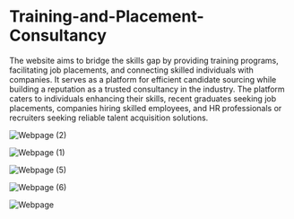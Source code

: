 # Training-and-Placement-Consultancy
The website aims to bridge the skills gap by providing training programs, facilitating job placements, and connecting skilled individuals with companies. It serves as a platform for efficient candidate sourcing while building a reputation as a trusted consultancy in the industry.
The platform caters to individuals enhancing their skills, recent graduates seeking job placements, companies hiring skilled employees, and HR professionals or recruiters seeking reliable talent acquisition solutions.

![Webpage (2)](https://github.com/user-attachments/assets/7882a4c7-5e93-4586-99a7-22a50db88d04)

![Webpage (1)](https://github.com/user-attachments/assets/d87fbfe5-3298-4dbd-983e-7b9f84cbf603)

![Webpage (5)](https://github.com/user-attachments/assets/48427c03-6693-4e44-9b72-ad56b1487ae8)

![Webpage (6)](https://github.com/user-attachments/assets/45767ba2-c278-470d-9904-1d5cd13d4bf7)

![Webpage](https://github.com/user-attachments/assets/173daa68-e62d-4fe2-b8db-b453812c4204)
